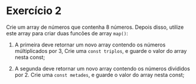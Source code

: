 # Exercício 2
Crie um array de números que contenha 8 números.
Depois disso, utilize este array para criar duas funcões de array `map()`:

1. A primeira deve retornar um novo array contendo os números múltiplicados por 3, 
Crie uma `const triplos`, e guarde o valor do array nesta const;

2. A segunda deve retornar um novo array contendo os números divididos por 2. 
Crie uma `const metades`, e guarde o valor do array nesta const;